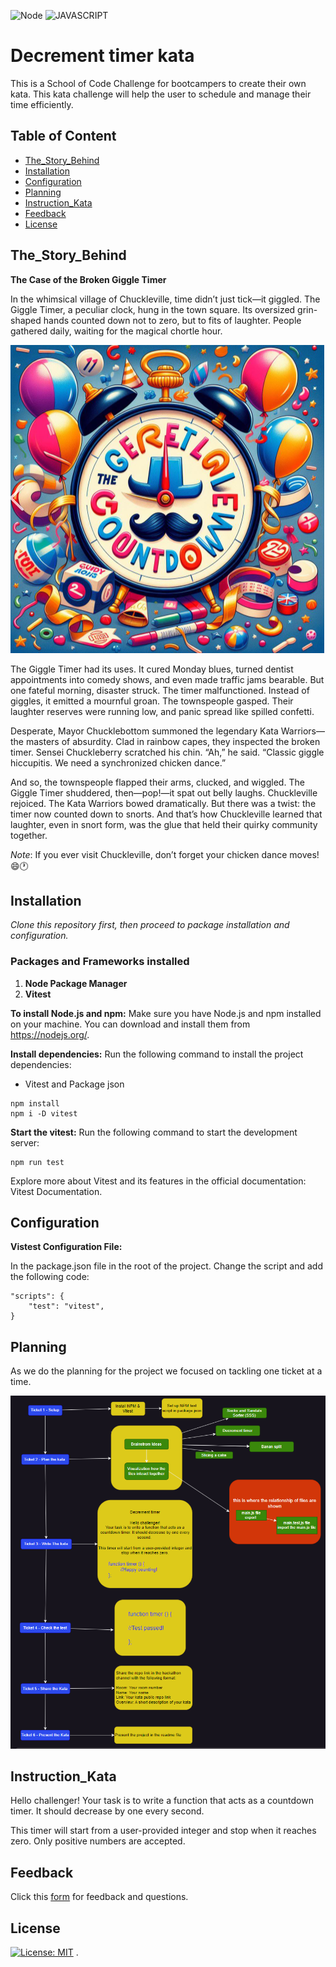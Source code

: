 
![Node](https://img.shields.io/badge/Node.js-43853D?style=for-the-badge&logo=node.js&logoColor=white)
 ![JAVASCRIPT](https://img.shields.io/badge/JavaScript-323330?style=for-the-badge&logo=javascript&logoColor=F7DF1E)


# Decrement timer kata
  This is a School of Code Challenge for bootcampers to create their own kata. 
  This kata challenge will help the user to schedule and manage their time efficiently.  

## Table of Content 
- [The_Story_Behind](#The_Story_Behind)
- [Installation](#Installation)
- [Configuration](#Configuration)
- [Planning](#Planning)
- [Instruction_Kata](#Instruction_Kata)
- [Feedback](#Feedback)
- [License](#License)

## The_Story_Behind
**The Case of the Broken Giggle Timer**

In the whimsical village of Chuckleville, time didn’t just tick—it giggled. The Giggle Timer, a peculiar clock, hung in the town square. Its oversized grin-shaped hands counted down not to zero, but to fits of laughter. People gathered daily, waiting for the magical chortle hour.


![alt text](giggle-timer.png)


The Giggle Timer had its uses. It cured Monday blues, turned dentist appointments into comedy shows, and even made traffic jams bearable. But one fateful morning, disaster struck. The timer malfunctioned. Instead of giggles, it emitted a mournful groan. The townspeople gasped. Their laughter reserves were running low, and panic spread like spilled confetti.

Desperate, Mayor Chucklebottom summoned the legendary Kata Warriors—the masters of absurdity. Clad in rainbow capes, they inspected the broken timer. Sensei Chuckleberry scratched his chin. “Ah,” he said. “Classic giggle hiccupitis. We need a synchronized chicken dance.”

And so, the townspeople flapped their arms, clucked, and wiggled. The Giggle Timer shuddered, then—pop!—it spat out belly laughs. Chuckleville rejoiced. The Kata Warriors bowed dramatically. But there was a twist: the timer now counted down to snorts. And that’s how Chuckleville learned that laughter, even in snort form, was the glue that held their quirky community together.

_Note_: If you ever visit Chuckleville, don’t forget your chicken dance moves! 😄🕐


## Installation 
 _Clone this repository first, then proceed to package installation and configuration._ 

### Packages and Frameworks installed 
1. __Node Package Manager__
2. __Vitest__

__To install Node.js and npm:__ 
Make sure you have Node.js and npm installed on your machine. You can download and install them from https://nodejs.org/.

__Install dependencies:__ Run the following command to install the project dependencies:

- Vitest and Package json

```
npm install
npm i -D vitest
```
__Start the vitest:__ Run the following command to start the development server:
```
npm run test
```
Explore more about Vitest and its features in the official documentation: Vitest Documentation. 

## Configuration

__Vistest Configuration File:__

In the package.json file in the root of the project. Change the script and add the following code:

```
"scripts": {
    "test": "vitest",
}
```

## Planning
 As we do the planning for the project we focused on tackling one ticket at a time.


![alt text](planning.png)

## Instruction_Kata

Hello challenger!
Your task is to write a function that acts as a countdown timer. 
It should decrease by one every second. 

This timer will start from a user-provided integer and stop when it reaches zero.
Only positive numbers are accepted.

## Feedback

Click this [form](https://soc-hackathon-feedback.netlify.app/) for feedback and questions.

## License
[![License: MIT](https://img.shields.io/badge/License-MIT-yellow.svg)](https://opensource.org/licenses/MIT) .
